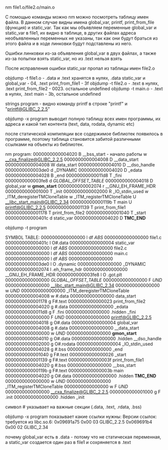 nm file1.o/file2.o/main.o

С помощью команды можно nm можно посмотреть таблицу имен файла.
В данном случае видны имена global_var, printf, print_from_file (функция) и static_var.
Так как мы объявляем переменные global_var и static_var в file1, их видно в таблице, в других файлах адреса необъявленных переменных не указаны, так как они будут браться из этого файла и в ходе линковки будут подставлены из него.

Ошибки линковки из-за объявления global_var в двух файлах, а также из-за попытки взять static_var, но из .text нельзя взять

После исправления ошибки static_var пропал из таблицы имен file2.o

objdump -t file1.o - .data и .text хранятся в нулях, .data static_var и global_var - 04, .text print_from_file1 - 3f
objdump -t file2.o - .text в нулях, .text print_from_file2 - 0023. остальное undefined
objdump -t main.o - .text в нулях, .text main - 3b, остальное undefined

strings program - видно команду printf в строке "printf" и "printf@GLIBC_2.2.5"

objdump -x program выводит полную таблицу всех имен программы, их адреса и какой тип контента (text, data, rodata, dynamic etc)

после статической компиляции все содержимое библиотек появилось в программе, поэтому таблица становится забитой различными ссылками на объекты из библиотек.

nm program:
0000000000004020 B __bss_start - начало работы
                 w __cxa_finalize@GLIBC_2.2.5
0000000000004008 D __data_start
0000000000004008 W data_start
0000000000004010 D __dso_handle
0000000000003de0 d _DYNAMIC
0000000000004020 D _edata
0000000000004028 B _end
00000000000011d8 T _fini
0000000000003fe8 d _GLOBAL_OFFSET_TABLE_
0000000000004018 D global_var
                 w __gmon_start__
0000000000002074 r __GNU_EH_FRAME_HDR
0000000000001000 T _init
0000000000002000 R _IO_stdin_used
                 w _ITM_deregisterTMCloneTable
                 w _ITM_registerTMCloneTable
                 U __libc_start_main@GLIBC_2.34
000000000000119b T main
                 U printf@GLIBC_2.2.5
0000000000001139 T print_from_file1
0000000000001178 T print_from_file2
0000000000001040 T _start
000000000000401c d static_var
0000000000004020 D __TMC_END__

objdump -t program

SYMBOL TABLE:
0000000000000000 l    df *ABS*  0000000000000000              file1.c
000000000000401c l     O#.data  0000000000000004              static_var
0000000000000000 l    df *ABS*  0000000000000000              file2.c
0000000000000000 l    df *ABS*  0000000000000000              main.c
0000000000000000 l    df *ABS*  0000000000000000              
0000000000003de0 l     O .dynamic       0000000000000000              _DYNAMIC
0000000000002074 l       .eh_frame_hdr  0000000000000000              __GNU_EH_FRAME_HDR
0000000000003fe8 l     O .got.plt       0000000000000000              _GLOBAL_OFFSET_TABLE_
0000000000000000       F *UND*  0000000000000000              __libc_start_main@GLIBC_2.34
0000000000000000  w      *UND*  0000000000000000              _ITM_deregisterTMCloneTable
0000000000004008  w     #.data  0000000000000000              data_start
0000000000001178 g     F#.text  0000000000000023              print_from_file2
0000000000004020 g      #.data  0000000000000000              _edata
00000000000011d8 g     F .fini  0000000000000000              .hidden _fini
0000000000000000       F *UND*  0000000000000000              printf@GLIBC_2.2.5
0000000000004018 g     O#.data  0000000000000004              global_var
0000000000004008 g      #.data  0000000000000000              __data_start
0000000000000000  w      *UND*  0000000000000000              __gmon_start__
0000000000004010 g     O#.data  0000000000000000              .hidden __dso_handle
0000000000002000 g     O#.rodata        0000000000000004              _IO_stdin_used
0000000000004028 g      #.bss   0000000000000000              _end
0000000000001040 g     F#.text  0000000000000026              _start
0000000000001139 g     F#.text  000000000000003f              print_from_file1
0000000000004020 g      #.bss   0000000000000000              __bss_start
000000000000119b g     F#.text  000000000000003b              main
0000000000004020 g     O#.data  0000000000000000              .hidden __TMC_END__
0000000000000000  w      *UND*  0000000000000000              _ITM_registerTMCloneTable
0000000000000000  w    F *UND*  0000000000000000              __cxa_finalize@GLIBC_2.2.5
0000000000001000 g     F .init  0000000000000000              .hidden _init

символ # указывает на важные секции (.data, .text, .rdata, .bss)

objdump -x program показывает какие ссылки нужны:
Версии ссылок:
  требуется из libc.so.6:
    0x09691a75 0x00 03 GLIBC_2.2.5
    0x069691b4 0x00 02 GLIBC_2.34

почему global_var есть в .data - потому что не статическая переменная, а static_var создается один раз в file1 и сохряняется в .text